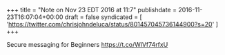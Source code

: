 +++
title = "Note on Nov 23 EDT 2016 at 11:7"
publishdate = 2016-11-23T16:07:04+00:00
draft = false
syndicated = [ 'https://twitter.com/chrisjohndeluca/status/801457045736144900?s=20' ]
+++

Secure messaging for Beginners https://t.co/WlVf74rfxU
